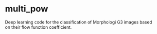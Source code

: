 # multi_pow
Deep learning code for the classification of Morphologi G3 images based on their flow function coefficient.
